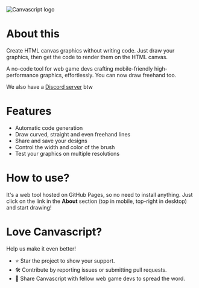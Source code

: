 <!DOCTYPE html>
<html lang="en">

<head>
    <meta charset="UTF-8">
    <meta name="viewport" content="width=device-width, initial-scale=1.0">
    <meta name="description" content="Draw with your pointer on the HTML canvas, then get the code to render it." itemprop="description">
    <meta name="keywords" content="draw, mouse, pointer, html, canvas, code, render" itemprop="keywords">
    <meta name="author" content="Viraj Bijpuria" itemprop="author">
    <meta property="og:title" content="Draw on the HTML canvas without code" itemprop="name">
    <meta property="og:description" content="Draw with your pointer on the HTML canvas, then get the code to render it." itemprop="description">
    <meta property="og:image" content="https://vbprodev.github.io/Canvascript/CanvaScript.png" itemprop="image">
    <meta property="og:url" content="https://vbprodev.github.io/Canvascript/" itemprop="url">
    <meta property="og:type" content="website">
    <link rel="canonical" href="https://github.com/VBproDev/Canvascript">
</head>

<body itemscope itemtype="https://schema.org/SoftwareApplication">

<meta itemprop="name" content="Canvascript">
<meta itemprop="description" content="A no-code tool for creating HTML canvas graphics. Draw with your pointer on the canvas, then generate the code to render it. Ideal for web game developers.">
<meta itemprop="applicationCategory" content="GraphicsApplication">
<meta itemprop="operatingSystem" content="Any">
<meta itemprop="softwareVersion" content="1.0">
<meta itemprop="creator" content="Viraj Bijpuria">
<meta itemprop="url" content="https://vbprodev.github.io/Canvascript/">
<meta itemprop="image" content="https://vbprodev.github.io/Canvascript/CanvaScript.png">
<meta itemprop="downloadUrl" content="https://github.com/VBproDev/Canvascript">
<meta itemprop="sameAs" content="https://discord.gg/ZXMEkzfZXx">

<img src="assets/CanvaScript.png" alt="Canvascript logo" itemprop="image">

<h1 itemprop="headline">About this</h1>
<p itemprop="text">Create HTML canvas graphics without writing code. Just draw your graphics, then get the code to render them on the HTML canvas.

A no-code tool for web game devs crafting mobile-friendly high-performance graphics, effortlessly. You can now draw freehand too.</p>

<p>We also have a <a href="https://discord.gg/ZXMEkzfZXx" target="_blank" itemprop="sameAs">Discord server</a> btw</p>

<h1 itemprop="headline">Features</h1>
<ul>
    <li itemprop="featureList">Automatic code generation</li>
    <li itemprop="featureList">Draw curved, straight and even freehand lines</li>
    <li itemprop="featureList">Share and save your designs</li>
    <li itemprop="featureList">Control the width and color of the brush</li>
    <li itemprop="featureList">Test your graphics on multiple resolutions</li>
</ul>

<h1 itemprop="headline">How to use?</h1>
<p itemprop="softwareHelp">It's a web tool hosted on GitHub Pages, so no need to install anything. Just click on the link in the <b>About</b> section (top in mobile, top-right in desktop) and start drawing!</p>

<h1>Love Canvascript?</h1>
<p>Help us make it even better!</p>
<ul>
    <li>⭐ Star the project to show your support.</li>
    <li>🛠️ Contribute by reporting issues or submitting pull requests.</li>
    <li>📣 Share Canvascript with fellow web game devs to spread the word.</li>
</ul>
</body>
</html>